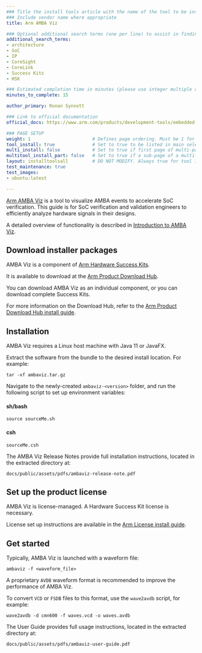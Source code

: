 ```yaml
---
### Title the install tools article with the name of the tool to be installed
### Include vendor name where appropriate
title: Arm AMBA Viz

### Optional additional search terms (one per line) to assist in finding the article
additional_search_terms:
- architecture
- SoC
- IP
- CoreSight
- CoreLink
- Success Kits
- HSK

### Estimated completion time in minutes (please use integer multiple of 5)
minutes_to_complete: 15

author_primary: Ronan Synnott

### Link to official documentation
official_docs: https://www.arm.com/products/development-tools/embedded-and-software/amba-viz

### PAGE SETUP
weight: 1                       # Defines page ordering. Must be 1 for first (or only) page.
tool_install: true              # Set to true to be listed in main selection page, else false
multi_install: false            # Set to true if first page of multi-page article, else false
multitool_install_part: false   # Set to true if a sub-page of a multi-page article, else false
layout: installtoolsall         # DO NOT MODIFY. Always true for tool install articles
test_maintenance: true
test_images:
- ubuntu:latest

---
```


[Arm AMBA Viz](https://www.arm.com/products/development-tools/embedded-and-software/amba-viz) is a tool to visualize AMBA events to accelerate SoC verification. This guide is for SoC verification and validation engineers to efficiently analyze hardware signals in their designs.

A detailed overview of functionality is described in [Introduction to AMBA Viz](https://community.arm.com/arm-community-blogs/b/soc-design-and-simulation-blog/posts/introduction-to-amba-viz).

## Download installer packages

AMBA Viz is a component of [Arm Hardware Success Kits](https://www.arm.com/products/development-tools/success-kits).

It is available to download at the [Arm Product Download Hub](https://developer.arm.com/downloads/).

You can download AMBA Viz as an individual component, or you can download complete Success Kits.

For more information on the Download Hub, refer to the [Arm Product Download Hub install guide](/install-guides/pdh/).

## Installation

AMBA Viz requires a Linux host machine with Java 11 or JavaFX.

Extract the software from the bundle to the desired install location. For example:

```console
tar -xf ambaviz.tar.gz
```

Navigate to the newly-created `ambaviz-<version>` folder, and run the following script to set up environment variables:

#### sh/bash
```console
source sourceMe.sh
```
#### csh
```console
sourceMe.csh
```

The AMBA Viz Release Notes provide full installation instructions, located in the extracted directory at:
```console
docs/public/assets/pdfs/ambaviz-release-note.pdf
```

## Set up the product license

AMBA Viz is license-managed. A Hardware Success Kit license is necessary.

License set up instructions are available in the [Arm License install guide](/install-guides/license/).

## Get started

Typically, AMBA Viz is launched with a waveform file:
```console
ambaviz -f <waveform_file>
```

A proprietary `AVDB` waveform format is recommended to improve the performance of AMBA Viz.

To convert `VCD` or `FSDB` files to this format, use the `wave2avdb` script, for example:
```console
wave2avdb -d cmn600 -f waves.vcd -o waves.avdb
```
The User Guide provides full usage instructions, located in the extracted directory at:
```console
docs/public/assets/pdfs/ambaviz-user-guide.pdf
```
